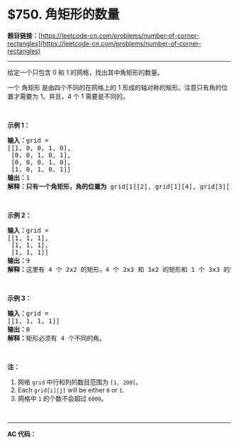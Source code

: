 # $750. 角矩形的数量

**题目链接：**[https://leetcode-cn.com/problems/number-of-corner-rectangles](https://leetcode-cn.com/problems/number-of-corner-rectangles)

---

<div class="content__1Y2H">
 <div class="notranslate">
  <p>给定一个只包含 0 和 1 的网格，找出其中角矩形的数量。</p> 
  <p>一个 角矩形 是由四个不同的在网格上的 1 形成的轴对称的矩形。注意只有角的位置才需要为 1。并且，4 个 1 需要是不同的。</p> 
  <p>&nbsp;</p> 
  <p><strong>示例 1：</strong></p> 
  <pre class="language-text"><strong>输入：</strong>grid = 
[[1, 0, 0, 1, 0],
 [0, 0, 1, 0, 1],
 [0, 0, 0, 1, 0],
 [1, 0, 1, 0, 1]]
<strong>输出：</strong>1
<strong>解释：只有一个角矩形，角的位置为</strong> grid[1][2], grid[1][4], grid[3][2], grid[3][4]。
</pre> 
  <p>&nbsp;</p> 
  <p><strong>示例 2：</strong></p> 
  <pre class="language-text"><strong>输入：</strong>grid = 
[[1, 1, 1],
 [1, 1, 1],
 [1, 1, 1]]
<strong>输出：</strong>9
<strong>解释：</strong>这里有 4 个 2x2 的矩形，4 个 2x3 和 3x2 的矩形和 1 个 3x3&nbsp;的矩形。
</pre> 
  <p>&nbsp;</p> 
  <p><strong>示例 3：</strong></p> 
  <pre class="language-text"><strong>输入：</strong>grid = 
[[1, 1, 1, 1]]
<strong>输出：</strong>0
<strong>解释：</strong>矩形必须有 4 个不同的角。
</pre> 
  <p>&nbsp;</p> 
  <p><strong>注：</strong></p> 
  <ol> 
   <li>网格 <code>grid</code> 中行和列的数目范围为&nbsp;<code>[1, 200]</code>。</li> 
   <li>Each <code>grid[i][j]</code> will be either <code>0</code> or <code>1</code>.</li> 
   <li>网格中&nbsp;<code>1</code>&nbsp;的个数不会超过&nbsp;<code>6000</code>。</li> 
  </ol> 
  <p>&nbsp;</p> 
 </div>
</div>

---

**AC 代码：**

```java

```